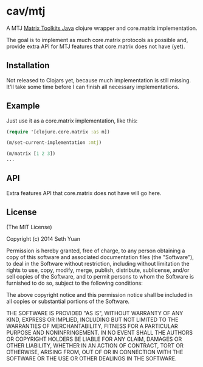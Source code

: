 # cav/mtj

A MTJ [Matrix Toolkits Java](https://github.com/fommil/matrix-toolkits-java) clojure wrapper and core.matrix implementation.

The goal is to implement as much core.matrix protocols as possible and, provide extra API for MTJ features that core.matrix does not have (yet).

## Installation

Not released to Clojars yet, because much implementation is still missing. It'll take some time before I can finish all necessary implementations.

## Example

Just use it as a core.matrix implementation, like this:

```clojure
(require '[clojure.core.matrix :as m])

(m/set-current-implementation :mtj)

(m/matrix [1 2 3])
...
```

## API

Extra features API that core.matrix does not have will go here.

## License

(The MIT License)

Copyright (c) 2014 Seth Yuan

Permission is hereby granted, free of charge, to any person obtaining a copy
of this software and associated documentation files (the "Software"), to deal
in the Software without restriction, including without limitation the rights
to use, copy, modify, merge, publish, distribute, sublicense, and/or sell
copies of the Software, and to permit persons to whom the Software is
furnished to do so, subject to the following conditions:

The above copyright notice and this permission notice shall be included in
all copies or substantial portions of the Software.

THE SOFTWARE IS PROVIDED "AS IS", WITHOUT WARRANTY OF ANY KIND, EXPRESS OR
IMPLIED, INCLUDING BUT NOT LIMITED TO THE WARRANTIES OF MERCHANTABILITY,
FITNESS FOR A PARTICULAR PURPOSE AND NONINFRINGEMENT. IN NO EVENT SHALL THE
AUTHORS OR COPYRIGHT HOLDERS BE LIABLE FOR ANY CLAIM, DAMAGES OR OTHER
LIABILITY, WHETHER IN AN ACTION OF CONTRACT, TORT OR OTHERWISE, ARISING FROM,
OUT OF OR IN CONNECTION WITH THE SOFTWARE OR THE USE OR OTHER DEALINGS IN
THE SOFTWARE.
